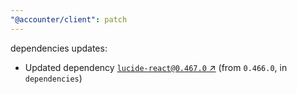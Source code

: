 ```yaml
---
"@accounter/client": patch
---
```

dependencies updates:
  - Updated dependency [`lucide-react@0.467.0` ↗︎](https://www.npmjs.com/package/lucide-react/v/0.467.0) (from `0.466.0`, in `dependencies`)
